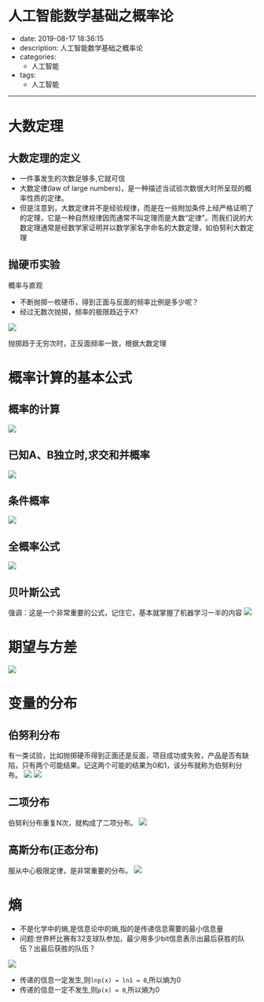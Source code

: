 #   人工智能数学基础之概率论
+ date: 2019-08-17 18:36:15
+ description: 人工智能数学基础之概率论
+ categories:
  - 人工智能
+ tags:
  - 人工智能
---
#   大数定理
##  大数定理的定义
+   一件事发生的次数足够多,它就可信
+   大数定律(law of large numbers)，是一种描述当试验次数很大时所呈现的概率性质的定律。
+   但是注意到，大数定律并不是经验规律，而是在一些附加条件上经严格证明了的定理，它是一种自然规律因而通常不叫定理而是大数“定律”。而我们说的大数定理通常是经数学家证明并以数学家名字命名的大数定理，如伯努利大数定理

##  抛硬币实验
概率与直观
+   不断抛掷一枚硬币，得到正面与反面的频率比例是多少呢？
+   经过无数次抛掷，频率的极限趋近于X?

![](../images/2020/08/20200817170355.png)

抛掷趋于无穷次时，正反面频率一致，根据大数定理

#   概率计算的基本公式
##  概率的计算
![](../images/2020/08/20200817171028.png)

##  已知A、B独立时,求交和并概率
![](../images/2020/08/20200817171034.png)

##  条件概率
![](../images/2020/08/20200817171204.png)

##  全概率公式
![](../images/2020/08/20200817171214.png)

##  贝叶斯公式
强调：这是一个非常重要的公式，记住它，基本就掌握了机器学习一半的内容
![](../images/2020/08/20200817175619.png)

#   期望与方差
![](../images/2020/08/20200817175710.png)

#   变量的分布
##  伯努利分布
有一类试验，比如抛掷硬币得到正面还是反面，项目成功或失败，产品是否有缺陷，只有两个可能结果。记这两个可能的结果为0和1，该分布就称为伯努利分布。
![](../images/2020/08/20200817175858.png)
![](../images/2020/08/20200817175908.png)

##  二项分布
伯努利分布重复N次，就构成了二项分布。
![](../images/2020/08/20200817175952.png)

##  高斯分布(正态分布)
服从中心极限定律，是非常重要的分布。
![](../images/2020/08/20200817180126.png)

#   熵
+   不是化学中的熵,是信息论中的熵,指的是传递信息需要的最小信息量
+   问题:世界杯比赛有32支球队参加，最少用多少bit信息表示出最后获胜的队伍？出最后获胜的队伍？

![](../images/2020/08/20200817180744.png)

+   传递的信息一定发生,则`lnp(x) = ln1 = 0`,所以熵为0
+   传递的信息一定不发生,则`p(x) = 0`,所以熵为0

